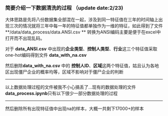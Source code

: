 ### 简要介绍一下数据清洗的过程 （update date:2/23)

大体思路是先将八份数据集全部混在一起，涉及到同一特征值在三年的时间轴上出现三次的情况就将三年中每一年的特征值都单独作为一维的特征，如此得到了文件 **/data/data_process/data.ANSI.csv ** 转换为ANSI编码主要是便于在excel中打开而不出现乱码。



对于 **data_ANSI.csv** 中出现的**企业类型**、**控制人类型**、**行业**这三个特征值采取one-hot编码得到文件 **data_with_na.csv**



然后删除**data_with_na.csv** 中的 **控制人ID**、**区域**这两个特征值，姑且认为各地区出现僵尸企业的概率均等，区域不影响对于僵尸企业的判断

----

以上数据处理过程的文件被我不小心搞丢了...现有的数据处理的文件 **data_process.ipynb**只有以下很少一部分数据处理的过程

---

然后删除所有出现特征值中出现na的样本，大概一共剩下17000+的样本

